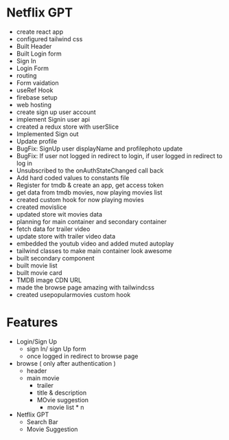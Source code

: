# Netflix GPT

- create react app
- configured tailwind css
- Built Header
- Built Login form
- Sign In
- Login Form
- routing
- Form vaidation
- useRef Hook
- firebase setup
- web hosting
- create sign up user account
- implement Signin user api
- created a redux store with userSlice
- Implemented Sign out
- Update profile 
- BugFix: SignUp user displayName and profilephoto update
- BugFix: If user not logged in redirect to login, if user logged in redirect to log in
- Unsubscribed to the onAuthStateChanged call back
- Add hard coded values to constants file
- Register for tmdb & create an app, get access token
- get data from tmdb movies, now playing movies list
- created custom hook for now playing movies
- created movislice
- updated store wit movies data
- planning for main container and secondary container
- fetch data for trailer video
- update store with trailer video data
- embedded the youtub video and added muted autoplay
- tailwind classes to make main container look awesome
- built secondary component
- built movie list
- built movie card
- TMDB image CDN URL
- made the browse page amazing with tailwindcss
- created usepopularmovies custom hook

# Features

- Login/Sign Up
    - sign In/ sign Up form
    - once logged in redirect to browse page
- browse ( only after authentication )
    - header
    - main movie
        - trailer
        - title & description
        - MOvie suggestion 
            - movie list * n
- Netflix GPT
    - Search Bar 
    - Movie Suggestion
